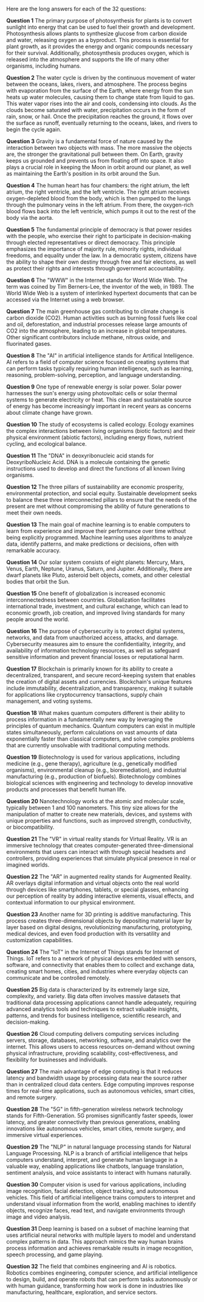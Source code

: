 Here are the long answers for each of the 32 questions:

**Question 1**
The primary purpose of photosynthesis for plants is to convert sunlight into energy that can be used to fuel their growth and development. Photosynthesis allows plants to synthesize glucose from carbon dioxide and water, releasing oxygen as a byproduct. This process is essential for plant growth, as it provides the energy and organic compounds necessary for their survival. Additionally, photosynthesis produces oxygen, which is released into the atmosphere and supports the life of many other organisms, including humans.

**Question 2**
The water cycle is driven by the continuous movement of water between the oceans, lakes, rivers, and atmosphere. The process begins with evaporation from the surface of the Earth, where energy from the sun heats up water molecules, causing them to change state from liquid to gas. This water vapor rises into the air and cools, condensing into clouds. As the clouds become saturated with water, precipitation occurs in the form of rain, snow, or hail. Once the precipitation reaches the ground, it flows over the surface as runoff, eventually returning to the oceans, lakes, and rivers to begin the cycle again.

**Question 3**
Gravity is a fundamental force of nature caused by the interaction between two objects with mass. The more massive the objects are, the stronger the gravitational pull between them. On Earth, gravity keeps us grounded and prevents us from floating off into space. It also plays a crucial role in keeping the Moon in orbit around our planet, as well as maintaining the Earth's position in its orbit around the Sun.

**Question 4**
The human heart has four chambers: the right atrium, the left atrium, the right ventricle, and the left ventricle. The right atrium receives oxygen-depleted blood from the body, which is then pumped to the lungs through the pulmonary veins in the left atrium. From there, the oxygen-rich blood flows back into the left ventricle, which pumps it out to the rest of the body via the aorta.

**Question 5**
The fundamental principle of democracy is that power resides with the people, who exercise their right to participate in decision-making through elected representatives or direct democracy. This principle emphasizes the importance of majority rule, minority rights, individual freedoms, and equality under the law. In a democratic system, citizens have the ability to shape their own destiny through free and fair elections, as well as protect their rights and interests through government accountability.

**Question 6**
The "WWW" in the Internet stands for World Wide Web. The term was coined by Tim Berners-Lee, the inventor of the web, in 1989. The World Wide Web is a system of interlinked hypertext documents that can be accessed via the Internet using a web browser.

**Question 7**
The main greenhouse gas contributing to climate change is carbon dioxide (CO2). Human activities such as burning fossil fuels like coal and oil, deforestation, and industrial processes release large amounts of CO2 into the atmosphere, leading to an increase in global temperatures. Other significant contributors include methane, nitrous oxide, and fluorinated gases.

**Question 8**
The "AI" in artificial intelligence stands for Artifical Intelligence. AI refers to a field of computer science focused on creating systems that can perform tasks typically requiring human intelligence, such as learning, reasoning, problem-solving, perception, and language understanding.

**Question 9**
One type of renewable energy is solar power. Solar power harnesses the sun's energy using photovoltaic cells or solar thermal systems to generate electricity or heat. This clean and sustainable source of energy has become increasingly important in recent years as concerns about climate change have grown.

**Question 10**
The study of ecosystems is called ecology. Ecology examines the complex interactions between living organisms (biotic factors) and their physical environment (abiotic factors), including energy flows, nutrient cycling, and ecological balance.

**Question 11**
The "DNA" in deoxyribonucleic acid stands for DeoxyriboNucleic Acid. DNA is a molecule containing the genetic instructions used to develop and direct the functions of all known living organisms.

**Question 12**
The three pillars of sustainability are economic prosperity, environmental protection, and social equity. Sustainable development seeks to balance these three interconnected pillars to ensure that the needs of the present are met without compromising the ability of future generations to meet their own needs.

**Question 13**
The main goal of machine learning is to enable computers to learn from experience and improve their performance over time without being explicitly programmed. Machine learning uses algorithms to analyze data, identify patterns, and make predictions or decisions, often with remarkable accuracy.

**Question 14**
Our solar system consists of eight planets: Mercury, Mars, Venus, Earth, Neptune, Uranus, Saturn, and Jupiter. Additionally, there are dwarf planets like Pluto, asteroid belt objects, comets, and other celestial bodies that orbit the Sun.

**Question 15**
One benefit of globalization is increased economic interconnectedness between countries. Globalization facilitates international trade, investment, and cultural exchange, which can lead to economic growth, job creation, and improved living standards for many people around the world.

**Question 16**
The purpose of cybersecurity is to protect digital systems, networks, and data from unauthorized access, attacks, and damage. Cybersecurity measures aim to ensure the confidentiality, integrity, and availability of information technology resources, as well as safeguard sensitive information and prevent financial losses or reputational harm.

**Question 17**
Blockchain is primarily known for its ability to create a decentralized, transparent, and secure record-keeping system that enables the creation of digital assets and currencies. Blockchain's unique features include immutability, decentralization, and transparency, making it suitable for applications like cryptocurrency transactions, supply chain management, and voting systems.

**Question 18**
What makes quantum computers different is their ability to process information in a fundamentally new way by leveraging the principles of quantum mechanics. Quantum computers can exist in multiple states simultaneously, perform calculations on vast amounts of data exponentially faster than classical computers, and solve complex problems that are currently unsolvable with traditional computing methods.

**Question 19**
Biotechnology is used for various applications, including medicine (e.g., gene therapy), agriculture (e.g., genetically modified organisms), environmental cleanup (e.g., bioremediation), and industrial manufacturing (e.g., production of biofuels). Biotechnology combines biological sciences with engineering and technology to develop innovative products and processes that benefit human life.

**Question 20**
Nanotechnology works at the atomic and molecular scale, typically between 1 and 100 nanometers. This tiny size allows for the manipulation of matter to create new materials, devices, and systems with unique properties and functions, such as improved strength, conductivity, or biocompatibility.

**Question 21**
The "VR" in virtual reality stands for Virtual Reality. VR is an immersive technology that creates computer-generated three-dimensional environments that users can interact with through special headsets and controllers, providing experiences that simulate physical presence in real or imagined worlds.

**Question 22**
The "AR" in augmented reality stands for Augmented Reality. AR overlays digital information and virtual objects onto the real world through devices like smartphones, tablets, or special glasses, enhancing our perception of reality by adding interactive elements, visual effects, and contextual information to our physical environment.

**Question 23**
Another name for 3D printing is additive manufacturing. This process creates three-dimensional objects by depositing material layer by layer based on digital designs, revolutionizing manufacturing, prototyping, medical devices, and even food production with its versatility and customization capabilities.

**Question 24**
The "IoT" in the Internet of Things stands for Internet of Things. IoT refers to a network of physical devices embedded with sensors, software, and connectivity that enables them to collect and exchange data, creating smart homes, cities, and industries where everyday objects can communicate and be controlled remotely.

**Question 25**
Big data is characterized by its extremely large size, complexity, and variety. Big data often involves massive datasets that traditional data processing applications cannot handle adequately, requiring advanced analytics tools and techniques to extract valuable insights, patterns, and trends for business intelligence, scientific research, and decision-making.

**Question 26**
Cloud computing delivers computing services including servers, storage, databases, networking, software, and analytics over the internet. This allows users to access resources on-demand without owning physical infrastructure, providing scalability, cost-effectiveness, and flexibility for businesses and individuals.

**Question 27**
The main advantage of edge computing is that it reduces latency and bandwidth usage by processing data near the source rather than in centralized cloud data centers. Edge computing improves response times for real-time applications, such as autonomous vehicles, smart cities, and remote surgery.

**Question 28**
The "5G" in fifth-generation wireless network technology stands for Fifth-Generation. 5G promises significantly faster speeds, lower latency, and greater connectivity than previous generations, enabling innovations like autonomous vehicles, smart cities, remote surgery, and immersive virtual experiences.

**Question 29**
The "NLP" in natural language processing stands for Natural Language Processing. NLP is a branch of artificial intelligence that helps computers understand, interpret, and generate human language in a valuable way, enabling applications like chatbots, language translation, sentiment analysis, and voice assistants to interact with humans naturally.

**Question 30**
Computer vision is used for various applications, including image recognition, facial detection, object tracking, and autonomous vehicles. This field of artificial intelligence trains computers to interpret and understand visual information from the world, enabling machines to identify objects, recognize faces, read text, and navigate environments through image and video analysis.

**Question 31**
Deep learning is based on a subset of machine learning that uses artificial neural networks with multiple layers to model and understand complex patterns in data. This approach mimics the way human brains process information and achieves remarkable results in image recognition, speech processing, and game playing.

**Question 32**
The field that combines engineering and AI is robotics. Robotics combines engineering, computer science, and artificial intelligence to design, build, and operate robots that can perform tasks autonomously or with human guidance, transforming how work is done in industries like manufacturing, healthcare, exploration, and service sectors.